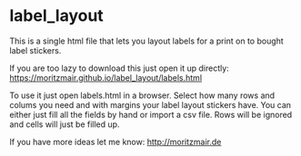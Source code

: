 # label_layout
This is a single html file that lets you layout labels for a print on to bought label stickers.

If you are too lazy to download this just open it up directly:
https://moritzmair.github.io/label_layout/labels.html

To use it just open labels.html in a browser. Select how many rows and colums you need and with margins your label layout stickers have.
You can either just fill all the fields by hand or import a csv file. Rows will be ignored and cells will just be filled up.

If you have more ideas let me know: http://moritzmair.de
